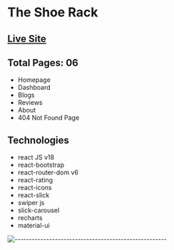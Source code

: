 # The Shoe Rack

## [Live Site](https://the-shoe-rack-45-04-2022-a9.netlify.app/about)


## Total Pages: 06
* Homepage
* Dashboard
* Blogs
* Reviews
* About 
* 404 Not Found Page


## Technologies
* react JS v18
* react-bootstrap 
* react-router-dom v6
* react-rating
* react-icons
* react-slick
* swiper js
* slick-carousel
* recharts
* material-ui

![-----------------------------------------------------](https://raw.githubusercontent.com/andreasbm/readme/master/assets/lines/rainbow.png)
